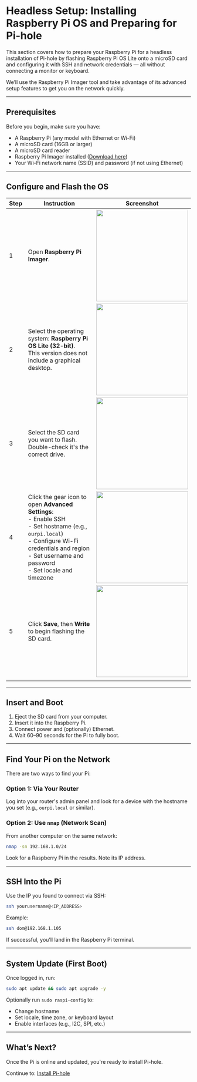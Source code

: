 # Headless Setup: Installing Raspberry Pi OS and Preparing for Pi-hole

This section covers how to prepare your Raspberry Pi for a headless installation of Pi-hole by flashing Raspberry Pi OS Lite onto a microSD card and configuring it with SSH and network credentials — all without connecting a monitor or keyboard.

We’ll use the Raspberry Pi Imager tool and take advantage of its advanced setup features to get you on the network quickly.

---

## Prerequisites

Before you begin, make sure you have:

- A Raspberry Pi (any model with Ethernet or Wi-Fi)
- A microSD card (16GB or larger)
- A microSD card reader
- Raspberry Pi Imager installed ([Download here](https://www.raspberrypi.com/software/))
- Your Wi-Fi network name (SSID) and password (if not using Ethernet)

---

## Configure and Flash the OS

| Step | Instruction                                                                                                                                                                                                                   | Screenshot                                           |
| ---- | ----------------------------------------------------------------------------------------------------------------------------------------------------------------------------------------------------------------------------- | ---------------------------------------------------- |
| 1    | Open **Raspberry Pi Imager**.                                                                                                                                                                                                 | <img src="assets/imager-os.png" width="250px">       |
| 2    | Select the operating system: **Raspberry Pi OS Lite (32-bit)**.<br>This version does not include a graphical desktop.                                                                                                         | <img src="assets/imager-lite.png" width="250px">     |
| 3    | Select the SD card you want to flash.<br>Double-check it's the correct drive.                                                                                                                                                 | <img src="assets/imager-storage.png" width="250px">  |
| 4    | Click the gear icon to open **Advanced Settings**:<br>- Enable SSH<br>- Set hostname (e.g., <code>ourpi.local</code>)<br>- Configure Wi-Fi credentials and region<br>- Set username and password<br>- Set locale and timezone | <img src="assets/imager-settings.png" width="250px"> |
| 5    | Click **Save**, then **Write** to begin flashing the SD card.                                                                                                                                                                 | <img src="assets/imager-write.png" width="250px">    |
|      |

---

## Insert and Boot

1. Eject the SD card from your computer.
2. Insert it into the Raspberry Pi.
3. Connect power and (optionally) Ethernet.
4. Wait 60–90 seconds for the Pi to fully boot.

---

## Find Your Pi on the Network

There are two ways to find your Pi:

### Option 1: Via Your Router

Log into your router's admin panel and look for a device with the hostname you set (e.g., `ourpi.local` or similar).

### Option 2: Use `nmap` (Network Scan)

From another computer on the same network:

```bash
nmap -sn 192.168.1.0/24
```

Look for a Raspberry Pi in the results. Note its IP address.

---

## SSH Into the Pi

Use the IP you found to connect via SSH:

```bash
ssh yourusername@<IP_ADDRESS>
```

Example:

```bash
ssh dom@192.168.1.105
```

If successful, you’ll land in the Raspberry Pi terminal.

---

## System Update (First Boot)

Once logged in, run:

```bash
sudo apt update && sudo apt upgrade -y
```

Optionally run `sudo raspi-config` to:
- Change hostname
- Set locale, time zone, or keyboard layout
- Enable interfaces (e.g., I2C, SPI, etc.)

---

## What’s Next?

Once the Pi is online and updated, you're ready to install Pi-hole.

Continue to: [Install Pi-hole](pi-hole.md)
